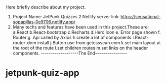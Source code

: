 Here briefly describe about my project.

1. Project Name: JetPunk Quizzes
   2.Netlify server link: https://sensational-sopapillas-0e9706.netlify.app/
2. Many techs and features have been used in this project.These are:
   a.React
   b.React-bootstrap
   c.Recharts
   d.Hero icon
   e. Error page shown
   f. Router
   g. Api called by Axios
   h.create a lot of components
   I.React-router-dom install
   j.Button use from getcssscan.com
   k.set main layout at the root of the route
   l.set children routes
   m.set links on the header components.
   -------------------The End----------------
# jetpunk-quiz-app

